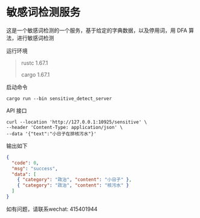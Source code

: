 # 敏感词检测服务

这是一个敏感词检测的一个服务，基于给定的字典数据，以及停用词，用 DFA 算法，进行敏感词检测

运行环境

> rustc 1.67.1
>
> cargo 1.67.1

启动命令

```shell
cargo run --bin sensitive_detect_server
```

API 接口

```shell
curl --location 'http://127.0.0.1:10925/sensitive' \
--header 'Content-Type: application/json' \
--data '{"text":"小日子在排核污水"}'
```

输出如下

```json
{
  "code": 0,
  "msg": "success",
  "data": [
    { "category": "政治", "content": "小日子" },
    { "category": "政治", "content": "核污水" }
  ]
}
```



如有问题，请联系wechat: 415401944
